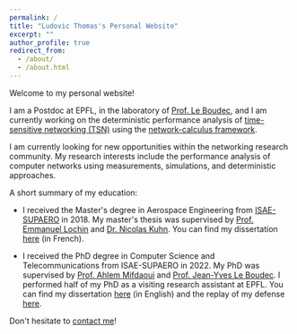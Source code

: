 ```yaml
---
permalink: /
title: "Ludovic Thomas's Personal Website"
excerpt: ""
author_profile: true
redirect_from: 
  - /about/
  - /about.html
---
```


Welcome to my personal website!

I am a Postdoc at EPFL, in the laboratory of [Prof. Le Boudec](https://people.epfl.ch/jean-yves.leboudec), and I am currently working on the deterministic performance analysis of [time-sensitive networking (TSN)](https://1.ieee802.org/tsn/) using the [network-calculus framework](https://en.wikipedia.org/wiki/Network_calculus).

I am currently looking for new opportunities within the networking research community. My research interests include the performance analysis of computer networks using measurements, simulations, and deterministic approaches.

A short summary of my education:

* I received the Master's degree in Aerospace Engineering from [ISAE-SUPAERO](https://www.isae-supaero.fr/fr/) in 2018. 
My master's thesis was supervised by [Prof. Emmanuel Lochin](https://elochin.github.io/) and [Dr. Nicolas Kuhn](https://www.linkedin.com/in/nicolas-kuhn-65a026a5/). 
You can find my dissertation [here](/files/2018-11-master-thesis-dissertation.pdf) (in French).

* I received the PhD degree in Computer Science and Telecommunications from ISAE-SUPAERO in 2022.
My PhD was supervised by [Prof. Ahlem Mifdaoui](https://pagespro.isae-supaero.fr/ahlem-mifdaoui/) and [Prof. Jean-Yves Le Boudec](https://people.epfl.ch/jean-yves.leboudec).
I performed half of my PhD as a visiting research assistant at EPFL.
You can find my dissertation [here](/files/2022-10-phd-dissertation.pdf) (in English) and the replay of my defense [here](/talk/2022-09-12-phd-defense).

Don't hesitate to [contact me](https://people.epfl.ch/ludovic.thomas)!
